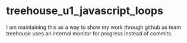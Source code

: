 # treehouse_u1_javascript_loops
I am maintaining this as a way to show my work through github as team treehouse uses an internal monitor for progress instead of commits.